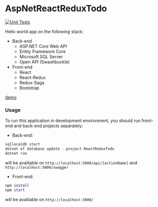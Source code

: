 # AspNetReactReduxTodo

[![Unit Tests](https://github.com/magicxor/AspNetReactReduxTodo/actions/workflows/unit-tests.yml/badge.svg)](https://github.com/magicxor/AspNetReactReduxTodo/actions/workflows/unit-tests.yml)

Hello world app on the following stack:

- Back-end
  - ASP.NET Core Web API
  - Entity Framework Core
  - Microsoft SQL Server
  - Open API (Swashbuckle)
- Front-end
  - React
  - React-Redux
  - Redux-Saga
  - Bootstrap


[demo](https://user-images.githubusercontent.com/8275793/235323620-82afed36-13a2-4118-9f38-0eba9b0845c3.mp4)


### Usage
To run this application in development environment, you should run front-end and back-end projects separately:

- Back-end:
```powershell
sqllocaldb start
dotnet ef database update --project ReactReduxTodo
dotnet run
```
will be availiable on `http://localhost:5000/api/[actionName]` and `http://localhost:5000/swagger`

- Front-end:
```powershell
npm install
npm start
```
will be availiable on `http://localhost:3000/`

